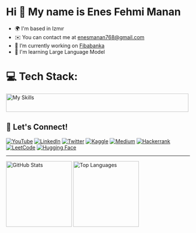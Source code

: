 # Hi 👋 My name is Enes Fehmi Manan
+ 🌍 I'm based in Izmır
+ ✉️ You can contact me at [enesmanan768@gmail.com](mailto:enesmanan768@gmail.com)
+ 🔭 I’m currently working on [Fibabanka](https://www.fibabanka.com.tr/)
+ 🧠 I'm learning Large Language Model

# 💻 Tech Stack:
<img src="https://skillicons.dev/icons?i=linux,py,aws,vscode,docker,git,postgres,mongodb,sklearn,tensorflow,pytorch,flask" alt="My Skills" width="500" height="50">

## 🔗 Let's Connect!
[![YouTube](https://img.shields.io/badge/YouTube-FF0000?style=flat&logo=youtube&logoColor=white)](https://www.youtube.com/playlist?list=PLBXNZJG081DUbMjKT7jIRd46aWnCo0aXC)
[![LinkedIn](https://img.shields.io/badge/LinkedIn-2867B2?style=flat&logo=linkedin&logoColor=white)](https://linkedin.com/in/enesfehmimanan/)
[![Twitter](https://img.shields.io/badge/Twitter-4C9EEB?style=flat&logo=x&logoColor=white)](https://twitter.com/enesfehmimanan)
[![Kaggle](https://img.shields.io/badge/Kaggle-0E75A7?style=flat&logo=kaggle&logoColor=white)](https://www.kaggle.com/enesfehmimanan)
[![Medium](https://img.shields.io/badge/Medium-12100E?style=flat&logo=medium&logoColor=white)](https://medium.com/@enesmanan768)
[![Hackerrank](https://img.shields.io/badge/Hackerrank-1BA94C?style=flat&logo=hackerrank&logoColor=white)](https://www.hackerrank.com/profile/enesmanan768)
[![LeetCode](https://img.shields.io/badge/LeetCode-E8A300?style=flat&logo=leetcode&logoColor=white)](https://leetcode.com/enesmanan/)
[![Hugging Face](https://img.shields.io/badge/Hugging%20Face-FFCA00?style=flat&logo=huggingface&logoColor=white)](https://huggingface.co/enesmanan)

----------
<p align="left">
  <img height="180em" src="https://github-readme-stats.vercel.app/api?username=enesmanan&show_icons=true&theme=nightowl&hide_border=false" alt="GitHub Stats" />
  <img height="180em" src="https://github-readme-stats.vercel.app/api/top-langs/?username=enesmanan&layout=compact&theme=nightowl&hide_border=false" alt="Top Languages" />
</p>
